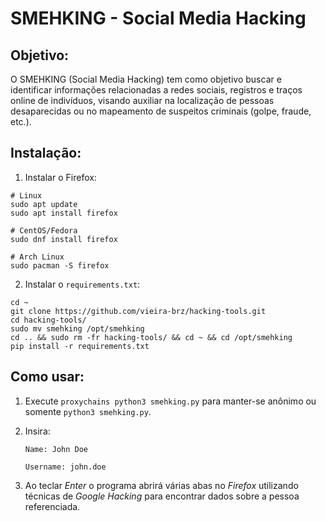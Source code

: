 # SMEHKING - Social Media Hacking

## Objetivo:
O SMEHKING (Social Media Hacking) tem como objetivo buscar e identificar informações relacionadas a redes sociais, registros e traços online de indivíduos, visando auxiliar na localização de pessoas desaparecidas ou no mapeamento de suspeitos criminais (golpe, fraude, etc.).

## Instalação:
1. Instalar o Firefox:
```
# Linux
sudo apt update
sudo apt install firefox

# CentOS/Fedora
sudo dnf install firefox
 
# Arch Linux
sudo pacman -S firefox
```
2. Instalar o ```requirements.txt```:
```
cd ~
git clone https://github.com/vieira-brz/hacking-tools.git
cd hacking-tools/
sudo mv smehking /opt/smehking
cd .. && sudo rm -fr hacking-tools/ && cd ~ && cd /opt/smehking
pip install -r requirements.txt
```

## Como usar:
1. Execute ```proxychains python3 smehking.py``` para manter-se anônimo ou somente ```python3 smehking.py```.
2. Insira: 

   ```Name: John Doe```

   ```Username: john.doe```
3. Ao teclar *Enter* o programa abrirá várias abas no *Firefox* utilizando técnicas de *Google Hacking* para encontrar dados sobre a pessoa referenciada.  

